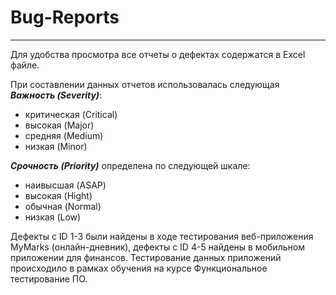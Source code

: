 # Bug-Reports
*****

Для удобства просмотра все отчеты о дефектах содержатся в Excel файле.

При составлении данных отчетов использовалась следующая ***Важность (Severity)***:
- критическая (Critical)
- высокая (Major)
- средняя (Medium)
- низкая (Minor)

***Срочность (Priority)*** определена по следующей шкале:
- наивысшая (ASAP)
- высокая (Hight)
- обычная (Normal)
- низкая (Low)

Дефекты с ID 1-3 были найдены в ходе тестирования веб-приложения MyMarks (онлайн-дневник), дефекты с ID 4-5 найдены в мобильном приложении для финансов. Тестирование данных приложений происходило в рамках обучения на курсе Функциональное тестирование ПО.

